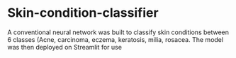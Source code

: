 # Skin-condition-classifier
A conventional neural network was built to classify skin conditions between 6 classes (Acne, carcinoma, eczema, keratosis, milia, rosacea.
The model was then deployed on Streamlit for use
